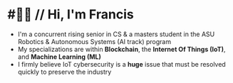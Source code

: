 ﻿# #⃣⛓ // Hi, I'm Francis
- I'm a concurrent rising senior in CS & a masters student in the ASU Robotics & Autonomous Systems (AI track) program
- My specializations are within **Blockchain**, the **Internet Of Things (IoT)**, and **Machine Learning (ML)**
- I firmly believe IoT cybersecurity is a **huge** issue that must be resolved quickly to preserve the industry
